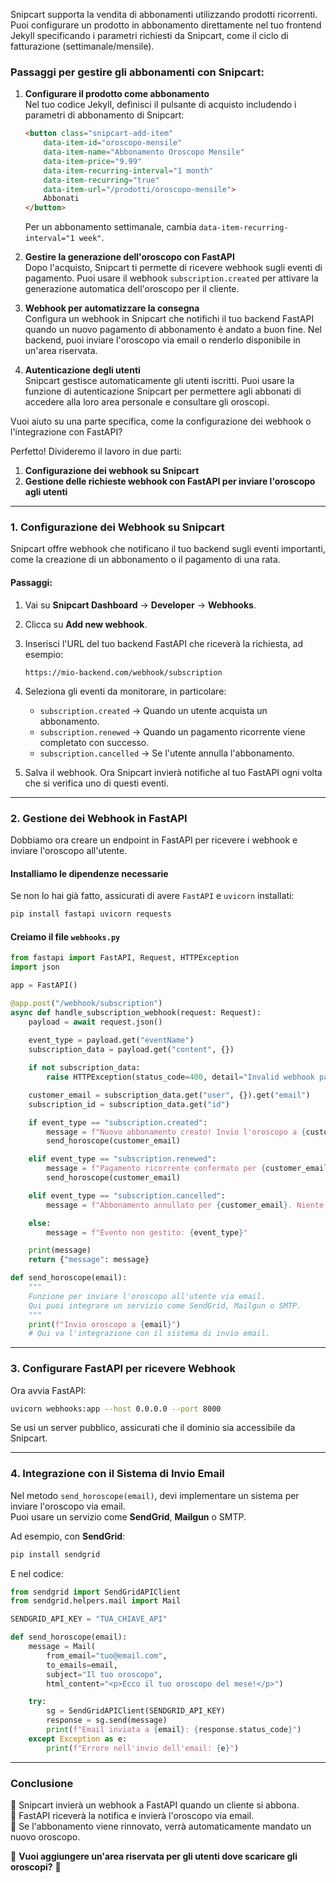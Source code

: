 Snipcart supporta la vendita di abbonamenti utilizzando prodotti ricorrenti. Puoi configurare un prodotto in abbonamento direttamente nel tuo frontend Jekyll specificando i parametri richiesti da Snipcart, come il ciclo di fatturazione (settimanale/mensile).

### Passaggi per gestire gli abbonamenti con Snipcart:

1. **Configurare il prodotto come abbonamento**  
   Nel tuo codice Jekyll, definisci il pulsante di acquisto includendo i parametri di abbonamento di Snipcart:
   ```html
   <button class="snipcart-add-item"
       data-item-id="oroscopo-mensile"
       data-item-name="Abbonamento Oroscopo Mensile"
       data-item-price="9.99"
       data-item-recurring-interval="1 month"
       data-item-recurring="true"
       data-item-url="/prodotti/oroscopo-mensile">
       Abbonati
   </button>
   ```
   Per un abbonamento settimanale, cambia `data-item-recurring-interval="1 week"`.

2. **Gestire la generazione dell'oroscopo con FastAPI**  
   Dopo l'acquisto, Snipcart ti permette di ricevere webhook sugli eventi di pagamento. Puoi usare il webhook `subscription.created` per attivare la generazione automatica dell'oroscopo per il cliente.

3. **Webhook per automatizzare la consegna**  
   Configura un webhook in Snipcart che notifichi il tuo backend FastAPI quando un nuovo pagamento di abbonamento è andato a buon fine. Nel backend, puoi inviare l'oroscopo via email o renderlo disponibile in un'area riservata.

4. **Autenticazione degli utenti**  
   Snipcart gestisce automaticamente gli utenti iscritti. Puoi usare la funzione di autenticazione Snipcart per permettere agli abbonati di accedere alla loro area personale e consultare gli oroscopi.

Vuoi aiuto su una parte specifica, come la configurazione dei webhook o l'integrazione con FastAPI?



Perfetto! Divideremo il lavoro in due parti:  

1. **Configurazione dei webhook su Snipcart**  
2. **Gestione delle richieste webhook con FastAPI per inviare l'oroscopo agli utenti**

---

### **1. Configurazione dei Webhook su Snipcart**
Snipcart offre webhook che notificano il tuo backend sugli eventi importanti, come la creazione di un abbonamento o il pagamento di una rata.

#### **Passaggi:**
1. Vai su **Snipcart Dashboard** → **Developer** → **Webhooks**.
2. Clicca su **Add new webhook**.
3. Inserisci l'URL del tuo backend FastAPI che riceverà la richiesta, ad esempio:  
   ```
   https://mio-backend.com/webhook/subscription
   ```
4. Seleziona gli eventi da monitorare, in particolare:
   - `subscription.created` → Quando un utente acquista un abbonamento.
   - `subscription.renewed` → Quando un pagamento ricorrente viene completato con successo.
   - `subscription.cancelled` → Se l'utente annulla l'abbonamento.

5. Salva il webhook. Ora Snipcart invierà notifiche al tuo FastAPI ogni volta che si verifica uno di questi eventi.

---

### **2. Gestione dei Webhook in FastAPI**
Dobbiamo ora creare un endpoint in FastAPI per ricevere i webhook e inviare l'oroscopo all'utente.

#### **Installiamo le dipendenze necessarie**
Se non lo hai già fatto, assicurati di avere `FastAPI` e `uvicorn` installati:
```bash
pip install fastapi uvicorn requests
```

#### **Creiamo il file `webhooks.py`**
```python
from fastapi import FastAPI, Request, HTTPException
import json

app = FastAPI()

@app.post("/webhook/subscription")
async def handle_subscription_webhook(request: Request):
    payload = await request.json()
    
    event_type = payload.get("eventName")
    subscription_data = payload.get("content", {})

    if not subscription_data:
        raise HTTPException(status_code=400, detail="Invalid webhook payload")

    customer_email = subscription_data.get("user", {}).get("email")
    subscription_id = subscription_data.get("id")

    if event_type == "subscription.created":
        message = f"Nuovo abbonamento creato! Invio l'oroscopo a {customer_email}"
        send_horoscope(customer_email)

    elif event_type == "subscription.renewed":
        message = f"Pagamento ricorrente confermato per {customer_email}. Invio nuovo oroscopo."
        send_horoscope(customer_email)

    elif event_type == "subscription.cancelled":
        message = f"Abbonamento annullato per {customer_email}. Niente più oroscopi."

    else:
        message = f"Evento non gestito: {event_type}"

    print(message)
    return {"message": message}

def send_horoscope(email):
    """
    Funzione per inviare l'oroscopo all'utente via email.
    Qui puoi integrare un servizio come SendGrid, Mailgun o SMTP.
    """
    print(f"Invio oroscopo a {email}")  
    # Qui va l'integrazione con il sistema di invio email.
```

---

### **3. Configurare FastAPI per ricevere Webhook**
Ora avvia FastAPI:
```bash
uvicorn webhooks:app --host 0.0.0.0 --port 8000
```
Se usi un server pubblico, assicurati che il dominio sia accessibile da Snipcart.

---

### **4. Integrazione con il Sistema di Invio Email**
Nel metodo `send_horoscope(email)`, devi implementare un sistema per inviare l'oroscopo via email.  
Puoi usare un servizio come **SendGrid**, **Mailgun** o SMTP.

Ad esempio, con **SendGrid**:
```bash
pip install sendgrid
```
E nel codice:
```python
from sendgrid import SendGridAPIClient
from sendgrid.helpers.mail import Mail

SENDGRID_API_KEY = "TUA_CHIAVE_API"

def send_horoscope(email):
    message = Mail(
        from_email="tuo@email.com",
        to_emails=email,
        subject="Il tuo oroscopo",
        html_content="<p>Ecco il tuo oroscopo del mese!</p>")  

    try:
        sg = SendGridAPIClient(SENDGRID_API_KEY)
        response = sg.send(message)
        print(f"Email inviata a {email}: {response.status_code}")
    except Exception as e:
        print(f"Errore nell'invio dell'email: {e}")
```

---

### **Conclusione**
🔹 Snipcart invierà un webhook a FastAPI quando un cliente si abbona.  
🔹 FastAPI riceverà la notifica e invierà l'oroscopo via email.  
🔹 Se l'abbonamento viene rinnovato, verrà automaticamente mandato un nuovo oroscopo.  

📌 **Vuoi aggiungere un'area riservata per gli utenti dove scaricare gli oroscopi?** 🚀